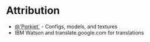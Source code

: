 # Attribution

- [@'Porkjet`][LINK:porkjet] - Configs, models, and textures
- IBM Watson and translate.google.com for translations

<!--- statics -->
[LINK:porkjet]: https://forum.kerbalspaceprogram.com/index.php?/profile/92433-porkjet/ "Porkjet"
[LINK:zer0Kerbal]: https://forum.kerbalspaceprogram.com/index.php?/profile/190933-zer0kerbal/ "zer0Kerbal"